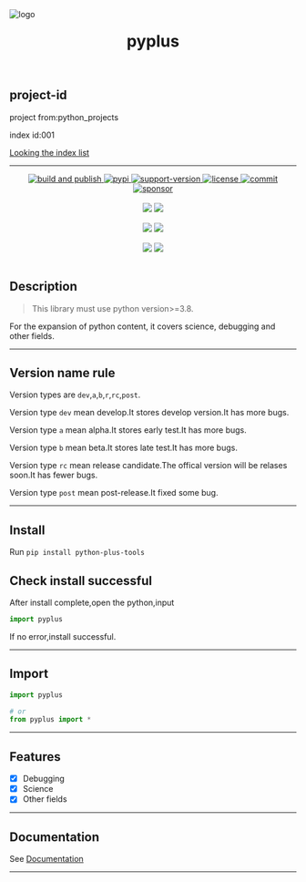 <img src="./imgs/logo/logo.png" alt="logo" align="center" style="float:left;margin-right:20px;" />

<h1 align="center">pyplus</h1>
<br />

## project-id
project from:python_projects

index id:001

[Looking the index list](https://github.com/xystudio889/xystudio889/blob/main/index/python-projects.md)

---
<div align = "center">
    <a href="https://github.com/xystudio889/pyplus/actions?query=workflow%3Abuild_and_publish">
        <img src="https://github.com/xystudio889/pyplus/workflows/build_and_publish/badge.svg"
            alt="build and publish">
    </a>
    <a href="https://pypi.org/project/python-plus-tools/">
        <img src="https://img.shields.io/pypi/v/python-plus-tools.svg" 
        alt="pypi">
    </a>
    <a href="https://img.shields.io/pypi/pyversions/python-plus-tools">
        <img src="https://img.shields.io/pypi/pyversions/python-plus-tools" alt="support-version">
    </a>
    <a href="https://github.com/gaogaotiantian/viztracer/blob/master/LICENSE">
        <img src="https://img.shields.io/github/license/xystudio889/pyplus" alt="license">
    </a>
    <a href="https://github.com/xystudio889/pyplus/commits/master">
        <img src="https://img.shields.io/github/last-commit/xystudio889/pyplus/master" alt="commit">
    </a>
    <a href="https://github.com/sponsors/xystudio889">
        <img src="https://img.shields.io/badge/%E2%9D%A4-Sponsor%20me-%23c96198?style=flat&logo=GitHub"
            alt="sponsor">
    </a>
</div>
<br />
<div align="center" style="line-height: 1;">
  <a href="./README.md"><img
    src="https://img.shields.io/badge/language-English-536af5?color=781ff1&logoColor=white"/></a>
  <a href="./README-CN.md"><img
    src="https://img.shields.io/badge/简体中文-536af5?color=ff0000&logoColor=white"/></a>
</div>
<br />
<div align="center" style="line-height: 1;">
  <a href="./feature.md"><img
    src="https://img.shields.io/badge/feature-English-536af5?color=781ff1&logoColor=white"/></a>
  <a href="./feature-CN.md"><img
    src="https://img.shields.io/badge/简体中文-536af5?color=ff0000&logoColor=white"/></a>
</div>
<br />
<div align="center" style="line-height: 1;">
  <a href="./feature.md"><img
    src="https://img.shields.io/badge/feature-English-536af5?color=781ff1&logoColor=white"/></a>
  <a href="./feature-CN.md"><img
    src="https://img.shields.io/badge/简体中文-536af5?color=ff0000&logoColor=white"/></a>
</div>
<br />

## Description

> This library must use python version>=3.8.

For the expansion of python content, it covers science, debugging and other fields.

---
## Version name rule
Version types are `dev`,`a`,`b`,`r`,`rc`,`post`.

Version type `dev` mean develop.It stores develop version.It has more bugs.

Version type `a` mean alpha.It stores early test.It has more bugs.

Version type `b` mean beta.It stores late test.It has more bugs.

Version type `rc` mean release candidate.The offical version will be relases soon.It has fewer bugs.

Version type `post` mean post-release.It fixed some bug.


---

## Install
Run `pip install python-plus-tools`

## Check install successful
After install complete,open the python,input
```python
import pyplus
```
If no error,install successful.

---

## Import

```python
import pyplus

# or
from pyplus import *
```

---

## Features

- [x] Debugging
- [x] Science
- [x] Other fields

---

## Documentation

See [Documentation](./src/pyplus/data/docs/)

---